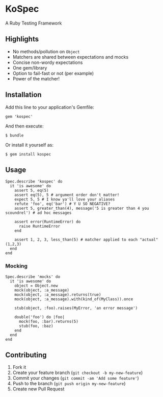 # KoSpec

A Ruby Testing Framework

## Highlights

* No methods/pollution on `Object`
* Matchers are shared between expectations and mocks
* Concise non-wordy expectations
* One gem/library
* Option to fail-fast or not (per example)
* Power of the matcher!

## Installation

Add this line to your application's Gemfile:

    gem 'kospec'

And then execute:

    $ bundle

Or install it yourself as:

    $ gem install kospec

## Usage

```
Spec.describe 'kospec' do
  it 'is awesome' do
    assert 5, eq(5)
    assert eq(5), 5 # argument order don't matter!
    expect 5, 5 # I know ya'll love your aliases
    refute 'foo', eq('bar') # Y U SO NEGATIVE?
    assert 5, greater_than(4), message('5 is greater than 4 you scoundrel') # ad hoc messages

    assert error(RuntimeError) do
      raise RuntimeError
    end

    assert 1, 2, 3, less_than(5) # matcher applied to each "actual" (1,2,3)
  end
end
```

### Mocking

```
Spec.describe 'mocks' do
  it 'is awesome' do
    object = Object.new
    mock(object, :a_message)
    mock(object, :a_message).returns(true)
    mock(object, :a_message).with(kind_of(MyClass)).once

    stub(object, :foo).raises(MyError, 'an error message')

    double('foo') do |foo|
      mock(foo, :bar).returns(5)
      stub(foo, :baz)
    end
  end
end
```

## Contributing

1. Fork it
2. Create your feature branch (`git checkout -b my-new-feature`)
3. Commit your changes (`git commit -am 'Add some feature'`)
4. Push to the branch (`git push origin my-new-feature`)
5. Create new Pull Request
